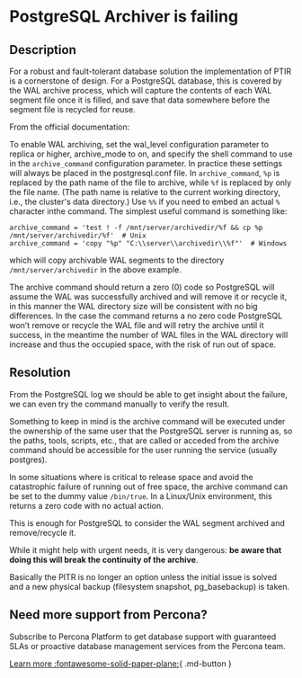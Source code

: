 # PostgreSQL Archiver is failing

## Description

For a robust and fault-tolerant database solution the implementation of PTIR is a cornerstone of design. For a PostgreSQL database, this is covered by the WAL archive process, which will capture the contents of each WAL segment file once it is filled, and save that data somewhere before the segment file is recycled for reuse. 

From the official documentation:

To enable WAL archiving, set the wal_level configuration parameter to replica or higher, archive_mode to on, and specify the shell command to use in the `archive_command` configuration parameter. In practice these settings will always be placed in the postgresql.conf file. In `archive_command`, `%p` is replaced by the path name of the file to archive, while `%f` is replaced by only the file name. (The path name is relative to the current working directory, i.e., the cluster's data directory.) Use `%%` if you need to embed an actual `%` character inthe command. The simplest useful command is something like:

```
archive_command = 'test ! -f /mnt/server/archivedir/%f && cp %p /mnt/server/archivedir/%f'  # Unix
archive_command = 'copy "%p" "C:\\server\\archivedir\\%f"'  # Windows
```

which will copy archivable WAL segments to the directory `/mnt/server/archivedir` in the above example.

The archive command should return a zero (0) code so PostgreSQL will assume the WAL was successfully archived and will remove it or recycle it, in this manner the WAL directory size will be consistent with no big differences. In the case the command returns a no zero code PostgreSQL won’t remove or recycle the WAL file and will retry the archive until it success, in the meantime the number of WAL files in the WAL directory will increase and thus the occupied space, with the risk of run out of space.


## Resolution

From the PostgreSQL log we should be able to get insight about the failure, we can even try the command manually to verify the result. 

Something to keep in mind is the archive command will be executed under the ownership of the same user that the PostgreSQL server is running as, so the paths, tools, scripts, etc., that are called or acceded from the archive command should be accessible for the user running the service (usually postgres).

In some situations where is critical to release space and avoid the catastrophic failure of running out of free space, the archive command can be set to the dummy value `/bin/true`. In a Linux/Unix environment, this returns a zero code with no actual action.

This is enough for PostgreSQL to consider the WAL segment archived and remove/recycle it. 

While it might help with urgent needs, it is very dangerous: **be aware that doing this will break the continuity of the archive**.

Basically the PITR is no longer an option unless the initial issue is solved and a new physical backup (filesystem snapshot, pg_basebackup) is taken.

## Need more support from Percona?
Subscribe to Percona Platform to get database support with guaranteed SLAs or proactive database management services from the Percona team.

[Learn more :fontawesome-solid-paper-plane:](https://per.co.na/subscribe){ .md-button }